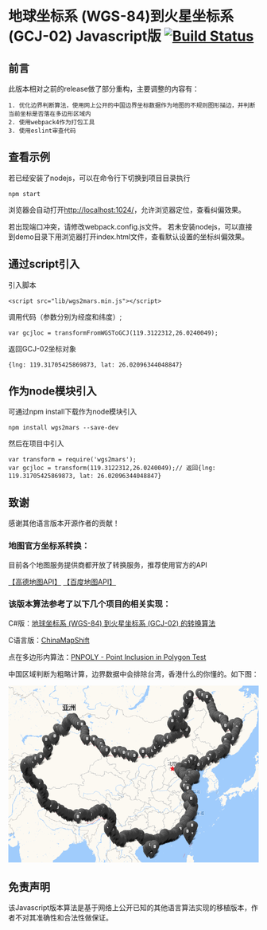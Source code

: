 # 地球坐标系 (WGS-84)到火星坐标系 (GCJ-02) Javascript版 [![Build Status](https://travis-ci.org/hiwanz/wgs2mars.js.svg?branch=master)](https://travis-ci.org/hiwanz/wgs2mars.js)

## 前言

此版本相对之前的release做了部分重构，主要调整的内容有：

    1. 优化边界判断算法，使用网上公开的中国边界坐标数据作为地图的不规则图形描边，并判断当前坐标是否落在多边形区域内
    2. 使用webpack4作为打包工具
    3. 使用eslint审查代码


## 查看示例

若已经安装了nodejs，可以在命令行下切换到项目目录执行

    npm start

浏览器会自动打开[http://localhost:1024/](http://localhost:1024/)，允许浏览器定位，查看纠偏效果。

若出现端口冲突，请修改webpack.config.js文件。
若未安装nodejs，可以直接到demo目录下用浏览器打开index.html文件，查看默认设置的坐标纠偏效果。

## 通过script引入

引入脚本

    <script src="lib/wgs2mars.min.js"></script>

调用代码（参数分别为经度和纬度）;

    var gcjloc = transformFromWGSToGCJ(119.3122312,26.0240049);

返回GCJ-02坐标对象

    {lng: 119.31705425869873, lat: 26.02096344048847}

## 作为node模块引入

可通过npm install下载作为node模块引入

    npm install wgs2mars --save-dev

然后在项目中引入
    
    var transform = require('wgs2mars');
    var gcjloc = transform(119.3122312,26.0240049);// 返回{lng: 119.31705425869873, lat: 26.02096344048847}

## 致谢

感谢其他语言版本开源作者的贡献！

### 地图官方坐标系转换：

目前各个地图服务提供商都开放了转换服务，推荐使用官方的API

[【高德地图API】](http://lbs.amap.com/api/javascript-api/reference/lnglat-to-address/#t2 "【高德地图API】")
[【百度地图API】](http://lbsyun.baidu.com/index.php?title=webapi/guide/changeposition "【百度地图API】")

### 该版本算法参考了以下几个项目的相关实现：

C#版：[地球坐标系 (WGS-84) 到火星坐标系 (GCJ-02) 的转换算法](http://blog.csdn.net/coolypf/article/details/8686588 "地球坐标系 (WGS-84) 到火星坐标系 (GCJ-02) 的转换算法")

C语言版：[ChinaMapShift](https://github.com/Dronaldo17/ChinaMapShift/blob/master/algorithm/china_shift.c "ChinaMapShift")

点在多边形内算法：[PNPOLY - Point Inclusion in Polygon Test](https://wrf.ecse.rpi.edu//Research/Short_Notes/pnpoly.html "PNPOLY - Point Inclusion in Polygon Test")

中国区域判断为粗略计算，边界数据中会排除台湾，香港什么的你懂的。如下图：

![中国区域判断](in-china-region.png)

## 免责声明

该Javascript版本算法是基于网络上公开已知的其他语言算法实现的移植版本，作者不对其准确性和合法性做保证。